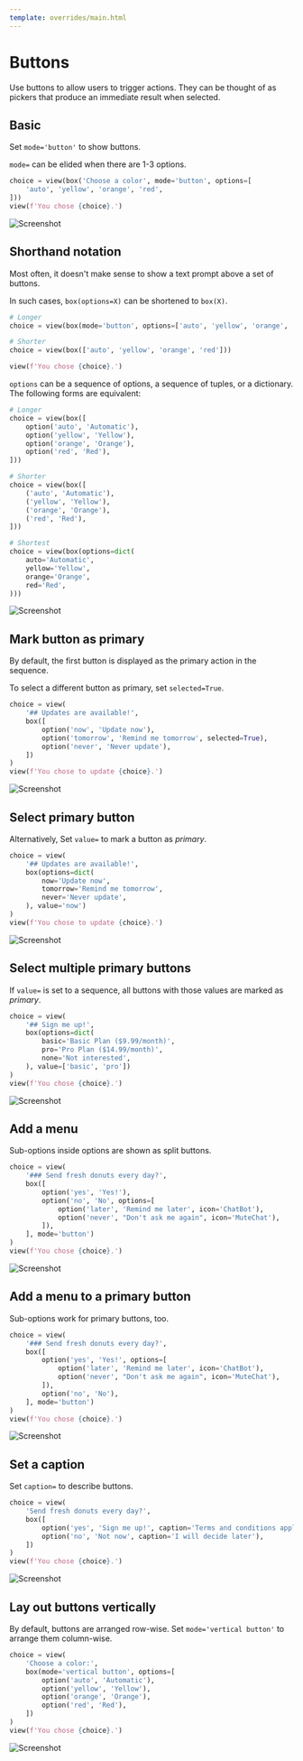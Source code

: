 ```yaml
---
template: overrides/main.html
---
```

# Buttons

Use buttons to allow users to trigger actions.
They can be thought of as pickers that produce an immediate result when selected.

## Basic

Set `mode='button'` to show buttons.

`mode=` can be elided when there are 1-3 options.


```py
choice = view(box('Choose a color', mode='button', options=[
    'auto', 'yellow', 'orange', 'red',
]))
view(f'You chose {choice}.')
```


![Screenshot](assets/screenshots/buttons_basic.png)


## Shorthand notation

Most often, it doesn't make sense to show a text prompt above a set of buttons.

In such cases, `box(options=X)` can be shortened to `box(X)`.


```py
# Longer
choice = view(box(mode='button', options=['auto', 'yellow', 'orange', 'red']))

# Shorter
choice = view(box(['auto', 'yellow', 'orange', 'red']))

view(f'You chose {choice}.')
```


`options` can be a sequence of options, a sequence of tuples, or a dictionary. The following forms are equivalent:


```py
# Longer
choice = view(box([
    option('auto', 'Automatic'),
    option('yellow', 'Yellow'),
    option('orange', 'Orange'),
    option('red', 'Red'),
]))

# Shorter
choice = view(box([
    ('auto', 'Automatic'),
    ('yellow', 'Yellow'),
    ('orange', 'Orange'),
    ('red', 'Red'),
]))

# Shortest
choice = view(box(options=dict(
    auto='Automatic',
    yellow='Yellow',
    orange='Orange',
    red='Red',
)))
```


![Screenshot](assets/screenshots/buttons_shorthand.png)


## Mark button as primary

By default, the first button is displayed as the primary action in the sequence.

To select a different button as primary, set `selected=True`.


```py
choice = view(
    '## Updates are available!',
    box([
        option('now', 'Update now'),
        option('tomorrow', 'Remind me tomorrow', selected=True),
        option('never', 'Never update'),
    ])
)
view(f'You chose to update {choice}.')
```


![Screenshot](assets/screenshots/buttons_selected.png)


## Select primary button

Alternatively, Set `value=` to mark a button as *primary*.


```py
choice = view(
    '## Updates are available!',
    box(options=dict(
        now='Update now',
        tomorrow='Remind me tomorrow',
        never='Never update',
    ), value='now')
)
view(f'You chose to update {choice}.')
```


![Screenshot](assets/screenshots/buttons_value.png)


## Select multiple primary buttons

If `value=` is set to a sequence, all buttons with those values are marked as *primary*.


```py
choice = view(
    '## Sign me up!',
    box(options=dict(
        basic='Basic Plan ($9.99/month)',
        pro='Pro Plan ($14.99/month)',
        none='Not interested',
    ), value=['basic', 'pro'])
)
view(f'You chose {choice}.')
```


![Screenshot](assets/screenshots/buttons_values.png)


## Add a menu

Sub-options inside options are shown as split buttons.


```py
choice = view(
    '### Send fresh donuts every day?',
    box([
        option('yes', 'Yes!'),
        option('no', 'No', options=[
            option('later', 'Remind me later', icon='ChatBot'),
            option('never', "Don't ask me again", icon='MuteChat'),
        ]),
    ], mode='button')
)
view(f'You chose {choice}.')
```


![Screenshot](assets/screenshots/buttons_split.png)


## Add a menu to a primary button

Sub-options work for primary buttons, too.


```py
choice = view(
    '### Send fresh donuts every day?',
    box([
        option('yes', 'Yes!', options=[
            option('later', 'Remind me later', icon='ChatBot'),
            option('never', "Don't ask me again", icon='MuteChat'),
        ]),
        option('no', 'No'),
    ], mode='button')
)
view(f'You chose {choice}.')
```


![Screenshot](assets/screenshots/buttons_selected_split.png)


## Set a caption

Set `caption=` to describe buttons.


```py
choice = view(
    'Send fresh donuts every day?',
    box([
        option('yes', 'Sign me up!', caption='Terms and conditions apply'),
        option('no', 'Not now', caption='I will decide later'),
    ])
)
view(f'You chose {choice}.')
```


![Screenshot](assets/screenshots/buttons_caption.png)


## Lay out buttons vertically

By default, buttons are arranged row-wise. Set `mode='vertical button'` to arrange them column-wise.


```py
choice = view(
    'Choose a color:',
    box(mode='vertical button', options=[
        option('auto', 'Automatic'),
        option('yellow', 'Yellow'),
        option('orange', 'Orange'),
        option('red', 'Red'),
    ])
)
view(f'You chose {choice}.')
```


![Screenshot](assets/screenshots/buttons_layout.png)
